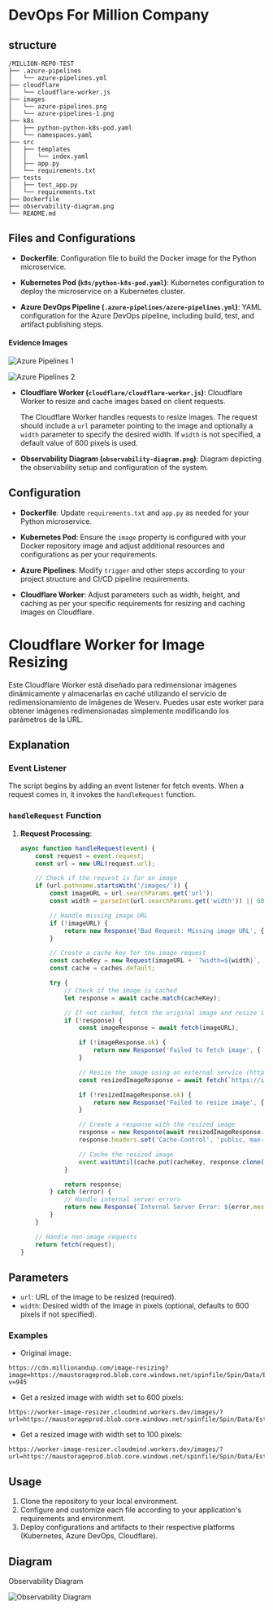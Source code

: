 # DevOps For Million Company

## structure

```
/MILLION-REPO-TEST
├── .azure-pipelines
│   └── azure-pipelines.yml
├── cloudflare
│   └── cloudflare-worker.js
├── images
│   └── azure-pipelines.png
│   └── azure-pipelines-1.png
├── k8s
│   ├── python-python-k8s-pod.yaml
│   └── namespaces.yaml
├── src
│   ├── templates
│   │   └── index.yaml
│   ├── app.py
│   └── requirements.txt
├── tests
│   ├── test_app.py
│   └── requirements.txt
├── Dockerfile
├── observability-diagram.png
└── README.md
```


## Files and Configurations

- **Dockerfile**: Configuration file to build the Docker image for the Python microservice.

- **Kubernetes Pod (`k8s/python-k8s-pod.yaml`)**: Kubernetes configuration to deploy the microservice on a Kubernetes cluster.

- **Azure DevOps Pipeline (`.azure-pipelines/azure-pipelines.yml`)**: YAML configuration for the Azure DevOps pipeline, including build, test, and artifact publishing steps.

#### Evidence Images


![Azure Pipelines 1](images/azure-pipelines.png)


![Azure Pipelines 2](images/azure-pipelines-1.png)



- **Cloudflare Worker (`cloudflare/cloudflare-worker.js`)**: Cloudflare Worker to resize and cache images based on client requests.

  The Cloudflare Worker handles requests to resize images. The request should include a `url` parameter pointing to the image and optionally a `width` parameter to specify the desired width. If `width` is not specified, a default value of 600 pixels is used.

- **Observability Diagram (`observability-diagram.png`)**: Diagram depicting the observability setup and configuration of the system.

## Configuration

- **Dockerfile**: Update `requirements.txt` and `app.py` as needed for your Python microservice.

- **Kubernetes Pod**: Ensure the `image` property is configured with your Docker repository image and adjust additional resources and configurations as per your requirements.

- **Azure Pipelines**: Modify `trigger` and other steps according to your project structure and CI/CD pipeline requirements.

- **Cloudflare Worker**: Adjust parameters such as width, height, and caching as per your specific requirements for resizing and caching images on Cloudflare.

# Cloudflare Worker for Image Resizing


Este Cloudflare Worker está diseñado para redimensionar imágenes dinámicamente y almacenarlas en caché utilizando el servicio de redimensionamiento de imágenes de Weserv. Puedes usar este worker para obtener imágenes redimensionadas simplemente modificando los parámetros de la URL.

## Explanation

### Event Listener

The script begins by adding an event listener for fetch events. When a request comes in, it invokes the `handleRequest` function.

### `handleRequest` Function

1. **Request Processing**:
   ```javascript
   async function handleRequest(event) {
       const request = event.request;
       const url = new URL(request.url);
   
       // Check if the request is for an image
       if (url.pathname.startsWith('/images/')) {
           const imageURL = url.searchParams.get('url');
           const width = parseInt(url.searchParams.get('width')) || 600; // Default width to 600 pixels
   
           // Handle missing image URL
           if (!imageURL) {
               return new Response('Bad Request: Missing image URL', { status: 400 });
           }
   
           // Create a cache key for the image request
           const cacheKey = new Request(imageURL + `?width=${width}`, request);
           const cache = caches.default;
   
           try {
               // Check if the image is cached
               let response = await cache.match(cacheKey);
   
               // If not cached, fetch the original image and resize it
               if (!response) {
                   const imageResponse = await fetch(imageURL);
   
                   if (!imageResponse.ok) {
                       return new Response('Failed to fetch image', { status: 502 });
                   }
   
                   // Resize the image using an external service (https://images.weserv.nl/)
                   const resizedImageResponse = await fetch(`https://images.weserv.nl/?url=${encodeURIComponent(imageURL)}&w=${width}`);
   
                   if (!resizedImageResponse.ok) {
                       return new Response('Failed to resize image', { status: 502 });
                   }
   
                   // Create a response with the resized image
                   response = new Response(await resizedImageResponse.blob(), resizedImageResponse.headers);
                   response.headers.set('Cache-Control', 'public, max-age=86400');
   
                   // Cache the resized image
                   event.waitUntil(cache.put(cacheKey, response.clone()));
               }
   
               return response;
           } catch (error) {
               // Handle internal server errors
               return new Response(`Internal Server Error: ${error.message}`, { status: 500 });
           }
       }
   
       // Handle non-image requests
       return fetch(request);
   }

## Parameters

- `url`: URL of the image to be resized (required).
- `width`: Desired width of the image in pixels (optional, defaults to 600 pixels if not specified).

### Examples

- Original image:

```plaintext
https://cdn.millionandup.com/image-resizing?image=https://maustorageprod.blob.core.windows.net/spinfile/Spin/Data/Estate/IMG/733595ac7750469d92325e641b1e6549.svg?v=945
```

- Get a resized image with width set to 600 pixels:



```plaintext
https://worker-image-resizer.cloudmind.workers.dev/images/?url=https://maustorageprod.blob.core.windows.net/spinfile/Spin/Data/Estate/IMG/733595ac7750469d92325e641b1e6549.svg
```

- Get a resized image with width set to 100 pixels:

```plaintext
https://worker-image-resizer.cloudmind.workers.dev/images/?url=https://maustorageprod.blob.core.windows.net/spinfile/Spin/Data/Estate/IMG/733595ac7750469d92325e641b1e6549.svg&width=100
```

## Usage

1. Clone the repository to your local environment.
2. Configure and customize each file according to your application's requirements and environment.
3. Deploy configurations and artifacts to their respective platforms (Kubernetes, Azure DevOps, Cloudflare).

## Diagram
Observability Diagram

![Observability Diagram](images/observability-diagram.png)
